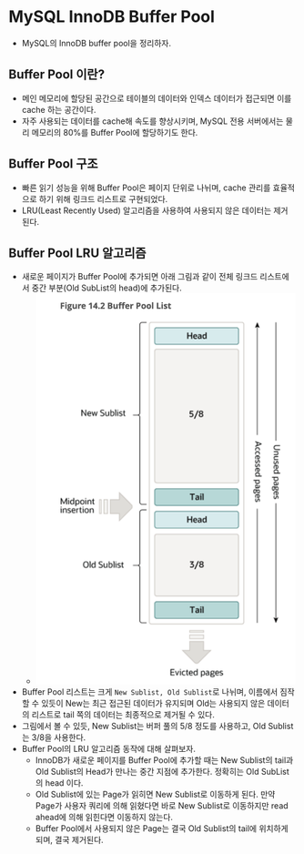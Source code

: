 # MySQL InnoDB Buffer Pool

- MySQL의 InnoDB buffer pool을 정리하자.

## Buffer Pool 이란?

- 메인 메모리에 할당된 공간으로 테이블의 데이터와 인덱스 데이터가 접근되면 이를 cache 하는 공간이다.
- 자주 사용되는 데이터를 cache해 속도를 향상시키며, MySQL 전용 서버에서는 물리 메모리의 80%를 Buffer Pool에 할당하기도 한다.

## Buffer Pool 구조

- 빠른 읽기 성능을 위해 Buffer Pool은 페이지 단위로 나뉘며, cache 관리를 효율적으로 하기 위해 링크드 리스트로 구현되었다.
- LRU(Least Recently Used) 알고리즘을 사용하여 사용되지 않은 데이터는 제거된다.

## Buffer Pool LRU 알고리즘

- 새로운 페이지가 Buffer Pool에 추가되면 아래 그림과 같이 전체 링크드 리스트에서 중간 부분(Old SubList의 head)에 추가된다.
  - ![버퍼 풀 이미지](../images/db/innodb_buffer_pool.png)
- Buffer Pool 리스트는 크게 `New Sublist, Old Sublist`로 나뉘며, 이름에서 짐작할 수 있듯이 New는 최근 접근된 데이터가 유지되며 Old는 사용되지 않은 데이터의 리스트로 tail 쪽의 데이터는 최종적으로 제거될 수 있다.
- 그림에서 볼 수 있듯, New Sublist는 버퍼 풀의 5/8 정도를 사용하고, Old Sublist는 3/8을 사용한다.
- Buffer Pool의 LRU 알고리즘 동작에 대해 살펴보자.
  - InnoDB가 새로운 페이지를 Buffer Pool에 추가할 때는 New Sublist의 tail과 Old Sublist의 Head가 만나는 중간 지점에 추가한다. 정확히는 Old SubList의 head 이다.
  - Old Sublist에 있는 Page가 읽히면 New Sublist로 이동하게 된다. 만약 Page가 사용자 쿼리에 의해 읽혔다면 바로 New Sublist로 이동하지만 read ahead에 의해 읽힌다면 이동하지 않는다.
  - Buffer Pool에서 사용되지 않은 Page는 결국 Old Sublist의 tail에 위치하게 되며, 결국 제거된다.
